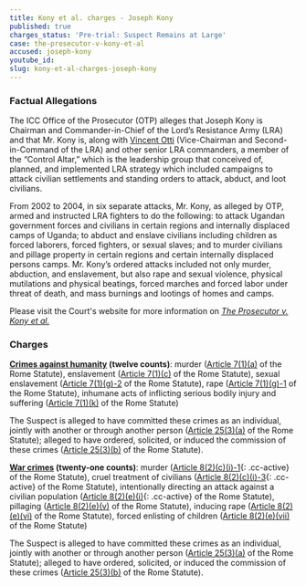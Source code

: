 ```yaml
---
title: Kony et al. charges - Joseph Kony
published: true
charges_status: 'Pre-trial: Suspect Remains at Large'
case: the-prosecutor-v-kony-et-al
accused: joseph-kony
youtube_id:
slug: kony-et-al-charges-joseph-kony
---
```



### Factual Allegations

The ICC Office of the Prosecutor (OTP) alleges that Joseph Kony is Chairman and Commander-in-Chief of the Lord’s Resistance Army (LRA) and that Mr. Kony is, along with [Vincent Otti](https://www.aba-icc.org/accused/vincent-otti/) (Vice-Chairman and Second-in-Command of the LRA) and other senior LRA commanders, a member of the “Control Altar,” which is the leadership group that conceived of, planned, and implemented LRA strategy which included campaigns to attack civilian settlements and standing orders to attack, abduct, and loot civilians.&nbsp;

From 2002 to 2004, in six separate attacks, Mr. Kony, as alleged by OTP, armed and instructed LRA fighters to do the following: to attack Ugandan government forces and civilians in certain regions and internally displaced camps of Uganda; to abduct and enslave civilians including children as forced laborers, forced fighters, or sexual slaves; and to murder civilians and pillage property in certain regions and certain internally displaced persons camps. Mr. Kony’s ordered attacks included not only murder, abduction, and enslavement, but also rape and sexual violence, physical mutilations and physical beatings, forced marches and forced labor under threat of death, and mass burnings and lootings of homes and camps.&nbsp;

Please visit the Court's website for more information on *[The Prosecutor v. Kony et al.](https://www.icc-cpi.int/uganda/kony)*

### Charges

**[Crimes against humanity](http://www.casematrixnetwork.org/case-m/klamberg-commentary/rome-statute/#c1171) (twelve counts)**: murder ([Article 7(1)(a)](http://www.casematrixnetwork.org/cmn-knowledge-hub/klamberg-commentary/elements-of-crime/#c2286) of the Rome Statute), enslavement ([Article 7(1)(c)](http://www.casematrixnetwork.org/cmn-knowledge-hub/klamberg-commentary/elements-of-crime/#c2288) of the Rome Statute), sexual enslavement ([Article 7(1)(g)-2](http://www.casematrixnetwork.org/cmn-knowledge-hub/klamberg-commentary/elements-of-crime/#c2293) of the Rome Statute), rape ([Article 7(1)(g)-1](http://www.casematrixnetwork.org/cmn-knowledge-hub/klamberg-commentary/elements-of-crime/#c2292) of the Rome Statute), inhumane acts of inflicting serious bodily injury and suffering ([Article 7(1)(k)](http://www.casematrixnetwork.org/cmn-knowledge-hub/klamberg-commentary/elements-of-crime/#c2301) of the Rome Statute)

The Suspect is alleged to have committed these crimes as an individual, jointly with another or through another person ([Article 25(3)(a)](http://www.casematrixnetwork.org/case-m/klamberg-commentary/rome-statute/#c1198) of the Rome Statute); alleged to have ordered, solicited, or induced the commission of these crimes ([Article 25(3)(b)](http://www.casematrixnetwork.org/case-m/klamberg-commentary/rome-statute/#c1198) of the Rome Statute).

**[War crimes](http://www.casematrixnetwork.org/case-m/klamberg-commentary/rome-statute/#c1172) (twenty-one counts)**: murder ([Article 8(2)(c)(i)-1](){: .cc-active} of the Rome Statute), cruel treatment of civilians ([Article 8(2)(c)(i)-3](){: .cc-active} of the Rome Statute), intentionally directing an attack against a civilian population ([Article 8(2)(e)(i)](){: .cc-active} of the Rome Statute), pillaging ([Article 8(2)(e)(v)](http://www.casematrixnetwork.org/cmn-knowledge-hub/klamberg-commentary/elements-of-crime/#c2371) of the Rome Statute), inducing rape ([Article 8(2)(e)(vi)](http://www.casematrixnetwork.org/cmn-knowledge-hub/klamberg-commentary/elements-of-crime/#c2372) of the Rome Statute), forced enlisting of children ([Article 8(2)(e)(vii)](http://www.casematrixnetwork.org/cmn-knowledge-hub/klamberg-commentary/elements-of-crime/#c2378) of the Rome Statute)[](http://www.casematrixnetwork.org/cmn-knowledge-hub/klamberg-commentary/elements-of-crime/#c2367)

The Suspect is alleged to have committed these crimes as an individual, jointly with another or through another person ([Article 25(3)(a)](http://www.casematrixnetwork.org/case-m/klamberg-commentary/rome-statute/#c1198) of the Rome Statute); alleged to have ordered, solicited, or induced the commission of these crimes ([Article 25(3)(b)](http://www.casematrixnetwork.org/case-m/klamberg-commentary/rome-statute/#c1198) of the Rome Statute).